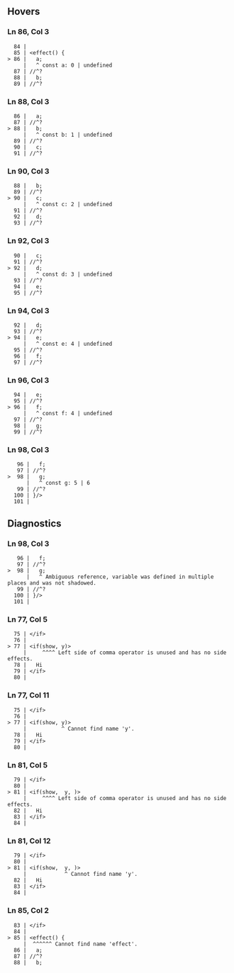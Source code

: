 ## Hovers
### Ln 86, Col 3
```marko
  84 |
  85 | <effect() {
> 86 |   a;
     |   ^ const a: 0 | undefined
  87 | //^?
  88 |   b;
  89 | //^?
```

### Ln 88, Col 3
```marko
  86 |   a;
  87 | //^?
> 88 |   b;
     |   ^ const b: 1 | undefined
  89 | //^?
  90 |   c;
  91 | //^?
```

### Ln 90, Col 3
```marko
  88 |   b;
  89 | //^?
> 90 |   c;
     |   ^ const c: 2 | undefined
  91 | //^?
  92 |   d;
  93 | //^?
```

### Ln 92, Col 3
```marko
  90 |   c;
  91 | //^?
> 92 |   d;
     |   ^ const d: 3 | undefined
  93 | //^?
  94 |   e;
  95 | //^?
```

### Ln 94, Col 3
```marko
  92 |   d;
  93 | //^?
> 94 |   e;
     |   ^ const e: 4 | undefined
  95 | //^?
  96 |   f;
  97 | //^?
```

### Ln 96, Col 3
```marko
  94 |   e;
  95 | //^?
> 96 |   f;
     |   ^ const f: 4 | undefined
  97 | //^?
  98 |   g;
  99 | //^?
```

### Ln 98, Col 3
```marko
   96 |   f;
   97 | //^?
>  98 |   g;
      |   ^ const g: 5 | 6
   99 | //^?
  100 | }/>
  101 |
```

## Diagnostics
### Ln 98, Col 3
```marko
   96 |   f;
   97 | //^?
>  98 |   g;
      |   ^ Ambiguous reference, variable was defined in multiple places and was not shadowed.
   99 | //^?
  100 | }/>
  101 |
```

### Ln 77, Col 5
```marko
  75 | </if>
  76 |
> 77 | <if(show, y)>
     |     ^^^^ Left side of comma operator is unused and has no side effects.
  78 |   Hi
  79 | </if>
  80 |
```

### Ln 77, Col 11
```marko
  75 | </if>
  76 |
> 77 | <if(show, y)>
     |           ^ Cannot find name 'y'.
  78 |   Hi
  79 | </if>
  80 |
```

### Ln 81, Col 5
```marko
  79 | </if>
  80 |
> 81 | <if(show,  y, )>
     |     ^^^^ Left side of comma operator is unused and has no side effects.
  82 |   Hi
  83 | </if>
  84 |
```

### Ln 81, Col 12
```marko
  79 | </if>
  80 |
> 81 | <if(show,  y, )>
     |            ^ Cannot find name 'y'.
  82 |   Hi
  83 | </if>
  84 |
```

### Ln 85, Col 2
```marko
  83 | </if>
  84 |
> 85 | <effect() {
     |  ^^^^^^ Cannot find name 'effect'.
  86 |   a;
  87 | //^?
  88 |   b;
```

